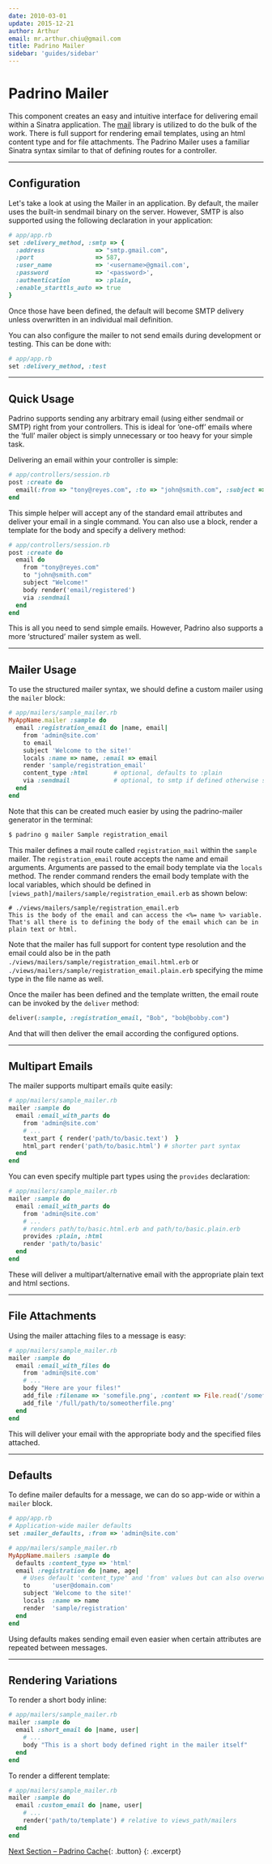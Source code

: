 ```yaml
---
date: 2010-03-01
update: 2015-12-21
author: Arthur
email: mr.arthur.chiu@gmail.com
title: Padrino Mailer
sidebar: 'guides/sidebar'
---
```


# Padrino Mailer

This component creates an easy and intuitive interface for delivering email
within a Sinatra application. The [mail](http://github.com/mikel/mail "mail") library
is utilized to do the bulk of the work. There is full support for rendering
email templates, using an html content type and for file attachments. The
Padrino Mailer uses a familiar Sinatra syntax similar to that of defining routes
for a controller.

---


## Configuration

Let's take a look at using the Mailer in an application. By default, the mailer
uses the built-in sendmail binary on the server. However, SMTP is also supported
using the following declaration in your application:


~~~ ruby
# app/app.rb
set :delivery_method, :smtp => {
  :address              => "smtp.gmail.com",
  :port                 => 587,
  :user_name            => '<username>@gmail.com',
  :password             => '<password>',
  :authentication       => :plain,
  :enable_starttls_auto => true
}
~~~

Once those have been defined, the default will become SMTP delivery unless
overwritten in an individual mail definition.

You can also configure the mailer to not send emails during development or
testing. This can be done with:


~~~ ruby
# app/app.rb
set :delivery_method, :test
~~~

---


## Quick Usage

Padrino supports sending any arbitrary email (using either sendmail or SMTP)
right from your controllers. This is ideal for ‘one-off’ emails where the ‘full’
mailer object is simply unnecessary or too heavy for your simple task.

Delivering an email within your controller is simple:


~~~ ruby
# app/controllers/session.rb
post :create do
  email(:from => "tony@reyes.com", :to => "john@smith.com", :subject => "Welcome!", :body=>"Body")
end
~~~


This simple helper will accept any of the standard email attributes and deliver
your email in a single command. You can also use a block, render a template for
the body and specify a delivery method:


~~~ ruby
# app/controllers/session.rb
post :create do
  email do
    from "tony@reyes.com"
    to "john@smith.com"
    subject "Welcome!"
    body render('email/registered')
    via :sendmail
  end
end
~~~


This is all you need to send simple emails. However, Padrino also supports a
more ‘structured’ mailer system as well.

---


## Mailer Usage

To use the structured mailer syntax, we should define a custom mailer using the
`mailer` block:


~~~ ruby
# app/mailers/sample_mailer.rb
MyAppName.mailer :sample do
  email :registration_email do |name, email|
    from 'admin@site.com'
    to email
    subject 'Welcome to the site!'
    locals :name => name, :email => email
    render 'sample/registration_email'
    content_type :html       # optional, defaults to :plain
    via :sendmail            # optional, to smtp if defined otherwise sendmail
  end
end
~~~


Note that this can be created much easier by using the padrino-mailer generator
in the terminal:


~~~sh
$ padrino g mailer Sample registration_email
~~~


This mailer defines a mail route called `registration_mail` within the
`sample` mailer. The `registration_email` route accepts the name and email
arguments. Arguments are passed to the email body template via the `locals`
method. The render command renders the email body template with the local
variables, which should be defined in
`[views_path]/mailers/sample/registration_email.erb` as shown below:


~~~erb
# ./views/mailers/sample/registration_email.erb
This is the body of the email and can access the <%= name %> variable.
That's all there is to defining the body of the email which can be in plain text or html.
~~~


Note that the mailer has full support for content type resolution and the email
could also be in the path `./views/mailers/sample/registration_email.html.erb`
or `./views/mailers/sample/registration_email.plain.erb` specifying the mime
type in the file name as well.


Once the mailer has been defined and the template written, the email route can
be invoked by the `deliver` method:


~~~ ruby
deliver(:sample, :registration_email, "Bob", "bob@bobby.com")
~~~


And that will then deliver the email according the configured options.

---


## Multipart Emails

The mailer supports multipart emails quite easily:


~~~ ruby
# app/mailers/sample_mailer.rb
mailer :sample do
  email :email_with_parts do
    from 'admin@site.com'
    # ...
    text_part { render('path/to/basic.text')  }
    html_part render('path/to/basic.html') # shorter part syntax
  end
end
~~~


You can even specify multiple part types using the `provides` declaration:


~~~ ruby
# app/mailers/sample_mailer.rb
mailer :sample do
  email :email_with_parts do
    from 'admin@site.com'
    # ...
    # renders path/to/basic.html.erb and path/to/basic.plain.erb
    provides :plain, :html
    render 'path/to/basic'
  end
end
~~~


These will deliver a multipart/alternative email with the appropriate plain text
and html sections.

---


## File Attachments

Using the mailer attaching files to a message is easy:

~~~ ruby
# app/mailers/sample_mailer.rb
mailer :sample do
  email :email_with_files do
    from 'admin@site.com'
    # ...
    body "Here are your files!"
    add_file :filename => 'somefile.png', :content => File.read('/somefile.png')
    add_file '/full/path/to/someotherfile.png'
  end
end
~~~


This will deliver your email with the appropriate body and the specified files
attached.

---


## Defaults

To define mailer defaults for a message, we can do so app-wide or within a
`mailer` block.


~~~ ruby
# app/app.rb
# Application-wide mailer defaults
set :mailer_defaults, :from => 'admin@site.com'

# app/mailers/sample_mailer.rb
MyAppName.mailers :sample do
  defaults :content_type => 'html'
  email :registration do |name, age|
    # Uses default 'content_type' and 'from' values but can also overwrite them
    to      'user@domain.com'
    subject 'Welcome to the site!'
    locals  :name => name
    render  'sample/registration'
  end
end
~~~


Using defaults makes sending email even easier when certain attributes are
repeated between messages.

---


## Rendering Variations

To render a short body inline:


~~~ ruby
# app/mailers/sample_mailer.rb
mailer :sample do
  email :short_email do |name, user|
    # ...
    body "This is a short body defined right in the mailer itself"
  end
end
~~~


To render a different template:


~~~ ruby
# app/mailers/sample_mailer.rb
mailer :sample do
  email :custom_email do |name, user|
    # ...
    render('path/to/template') # relative to views_path/mailers
  end
end
~~~

[Next Section &ndash; Padrino Cache](/guides/padrino-cache){: .button}
{: .excerpt}


